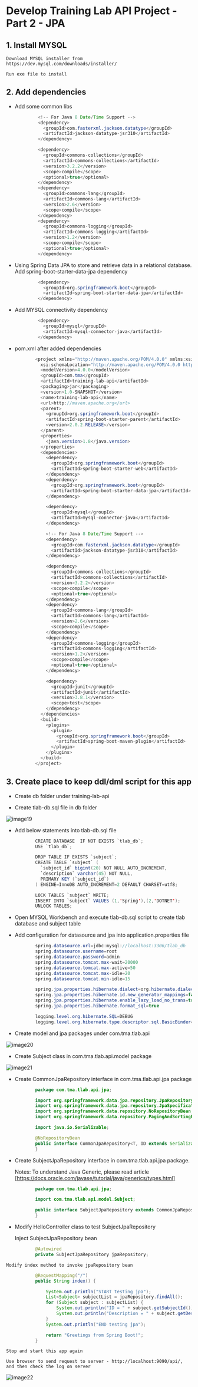 # Develop Training Lab API Project - Part 2 - JPA

## 1.  Install MYSQL

    Download MYSQL installer from https://dev.mysql.com/downloads/installer/

    Run exe file to install

## 2.  Add dependencies

* Add some common libs

```java
            <!-- For Java 8 Date/Time Support -->
            <dependency>
              <groupId>com.fasterxml.jackson.datatype</groupId>
              <artifactId>jackson-datatype-jsr310</artifactId>
            </dependency>

            <dependency>
              <groupId>commons-collections</groupId>
              <artifactId>commons-collections</artifactId>
              <version>3.2.2</version>
              <scope>compile</scope>
              <optional>true</optional>
            </dependency>
            <dependency>
              <groupId>commons-lang</groupId>
              <artifactId>commons-lang</artifactId>
              <version>2.6</version>
              <scope>compile</scope>
            </dependency>
            <dependency>
              <groupId>commons-logging</groupId>
              <artifactId>commons-logging</artifactId>
              <version>1.2</version>
              <scope>compile</scope>
              <optional>true</optional>
            </dependency>
```

* Using Spring Data JPA to store and retrieve data in a relational database. Add spring-boot-starter-data-jpa dependency

```java
            <dependency>
              <groupId>org.springframework.boot</groupId>
              <artifactId>spring-boot-starter-data-jpa</artifactId>
            </dependency>
```

* Add MYSQL connectivity dependency
```java
            <dependency>
              <groupId>mysql</groupId>
              <artifactId>mysql-connector-java</artifactId>
            </dependency>
```

* pom.xml after added dependencies

```java
           <project xmlns="http://maven.apache.org/POM/4.0.0" xmlns:xsi="http://www.w3.org/2001/XMLSchema-instance"
             xsi:schemaLocation="http://maven.apache.org/POM/4.0.0 http://maven.apache.org/maven-v4_0_0.xsd">
             <modelVersion>4.0.0</modelVersion>
             <groupId>com.tma</groupId>
             <artifactId>training-lab-api</artifactId>
             <packaging>jar</packaging>
             <version>1.0-SNAPSHOT</version>
             <name>training-lab-api</name>
             <url>http://maven.apache.org</url>
             <parent>
               <groupId>org.springframework.boot</groupId>
               <artifactId>spring-boot-starter-parent</artifactId>
               <version>2.0.2.RELEASE</version>
             </parent>
             <properties>
               <java.version>1.8</java.version>
             </properties>
             <dependencies>
               <dependency>
                 <groupId>org.springframework.boot</groupId>
                 <artifactId>spring-boot-starter-web</artifactId>
               </dependency>
               <dependency>
                 <groupId>org.springframework.boot</groupId>
                 <artifactId>spring-boot-starter-data-jpa</artifactId>
               </dependency>

               <dependency>
                 <groupId>mysql</groupId>
                 <artifactId>mysql-connector-java</artifactId>
               </dependency>

               <!-- For Java 8 Date/Time Support -->
               <dependency>
                 <groupId>com.fasterxml.jackson.datatype</groupId>
                 <artifactId>jackson-datatype-jsr310</artifactId>
               </dependency>

               <dependency>
                 <groupId>commons-collections</groupId>
                 <artifactId>commons-collections</artifactId>
                 <version>3.2.2</version>
                 <scope>compile</scope>
                 <optional>true</optional>
               </dependency>
               <dependency>
                 <groupId>commons-lang</groupId>
                 <artifactId>commons-lang</artifactId>
                 <version>2.6</version>
                 <scope>compile</scope>
               </dependency>
               <dependency>
                 <groupId>commons-logging</groupId>
                 <artifactId>commons-logging</artifactId>
                 <version>1.2</version>
                 <scope>compile</scope>
                 <optional>true</optional>
               </dependency>

               <dependency>
                 <groupId>junit</groupId>
                 <artifactId>junit</artifactId>
                 <version>3.8.1</version>
                 <scope>test</scope>
               </dependency>
             </dependencies>
             <build>
               <plugins>
                 <plugin>
                   <groupId>org.springframework.boot</groupId>
                   <artifactId>spring-boot-maven-plugin</artifactId>
                 </plugin>
               </plugins>
             </build>
           </project>
```

## 3.  Create place to keep ddl/dml script for this app

* Create db folder under training-lab-api

* Create tlab-db.sql file in db folder

![image19](https://github.com/khanh97mh/CT/blob/master/training-lab/images/image19.PNG)

* Add below statements into tlab-db.sql file

```java
           CREATE DATABASE  IF NOT EXISTS `tlab_db`;
           USE `tlab_db`;

           DROP TABLE IF EXISTS `subject`;
           CREATE TABLE `subject` (
             `subject_id` bigint(20) NOT NULL AUTO_INCREMENT,
             `description` varchar(45) NOT NULL,
             PRIMARY KEY (`subject_id`)
           ) ENGINE=InnoDB AUTO_INCREMENT=2 DEFAULT CHARSET=utf8;

           LOCK TABLES `subject` WRITE;
           INSERT INTO `subject` VALUES (1,'Spring'),(2,'DOTNET');
           UNLOCK TABLES;
```

* Open MYSQL Workbench and execute tlab-db.sql script to create tlab database and subject table

* Add configuration for datasource and jpa into application.properties file

```java
           spring.datasource.url=jdbc:mysql://localhost:3306/tlab_db
           spring.datasource.username=root
           spring.datasource.password=admin
           spring.datasource.tomcat.max-wait=20000
           spring.datasource.tomcat.max-active=50
           spring.datasource.tomcat.max-idle=20
           spring.datasource.tomcat.min-idle=15

           spring.jpa.properties.hibernate.dialect=org.hibernate.dialect.MySQLDialect
           spring.jpa.properties.hibernate.id.new_generator_mappings=false
           spring.jpa.properties.hibernate.enable_lazy_load_no_trans=true
           spring.jpa.properties.hibernate.format_sql=true

           logging.level.org.hibernate.SQL=DEBUG
           logging.level.org.hibernate.type.descriptor.sql.BasicBinder=TRACE
```

* Create model and jpa packages under com.tma.tlab.api

![image20](https://github.com/khanh97mh/CT/blob/master/training-lab/images/image20.PNG)

* Create Subject class in com.tma.tlab.api.model package

![image21](https://github.com/khanh97mh/CT/blob/master/training-lab/images/image21.PNG)

* Create CommonJpaRepository interface in com.tma.tlab.api.jpa package

```java
           package com.tma.tlab.api.jpa;

           import org.springframework.data.jpa.repository.JpaRepository;
           import org.springframework.data.jpa.repository.JpaSpecificationExecutor;
           import org.springframework.data.repository.NoRepositoryBean;
           import org.springframework.data.repository.PagingAndSortingRepository;

           import java.io.Serializable;

           @NoRepositoryBean
           public interface CommonJpaRepository<T, ID extends Serializable> extends PagingAndSortingRepository<T, ID>, JpaSpecificationExecutor<T>, JpaRepository<T, ID> {
           }

```

* Create SubjectJpaRepository interface in com.tma.tlab.api.jpa package.

    Notes: To understand Java Generic, please read article [https://docs.oracle.com/javase/tutorial/java/generics/types.html]

```java
           package com.tma.tlab.api.jpa;

           import com.tma.tlab.api.model.Subject;

           public interface SubjectJpaRepository extends CommonJpaRepository<Subject, Long> {
           }

```

* Modify HelloController class to test SubjectJpaRepository

    Inject SubjectJpaRepository bean

```java
           @Autowired
           private SubjectJpaRepository jpaRepository;
```

    Modify index method to invoke jpaRepository bean

```java
           @RequestMapping("/")
           public String index() {

               System.out.println("START testing jpa");
               List<Subject> subjectList = jpaRepository.findAll();
               for (Subject subject : subjectList) {
                   System.out.println("ID = " + subject.getSubjectId());
                   System.out.println("Description = " + subject.getDescription());
               }
               System.out.println("END testing jpa");

               return "Greetings from Spring Boot!";
           }
```

    Stop and start this app again

    Use browser to send request to server - http://localhost:9090/api/, and then check the log on server

![image22](https://github.com/khanh97mh/CT/blob/master/training-lab/images/image22.PNG)



